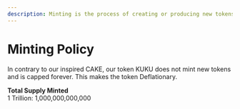 ```yaml
---
description: Minting is the process of creating or producing new tokens
---
```


# Minting Policy

In contrary to our inspired CAKE, our token KUKU does not mint new tokens and is capped forever.  This makes the token Deflationary.

**Total Supply Minted**\
1 Trillion: 1,000,000,000,000
